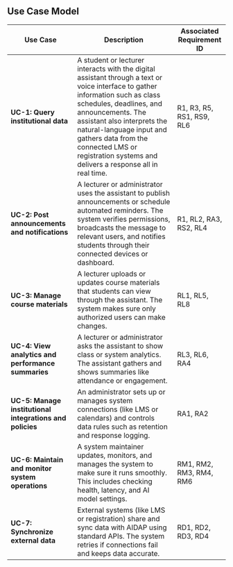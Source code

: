 ## **Use Case Model**

| **Use Case** | **Description** | **Associated Requirement ID** |
|---------------|----------------|-------------------------------|
| **UC-1: Query institutional data** | A student or lecturer interacts with the digital assistant through a text or voice interface to gather information such as class schedules, deadlines, and announcements. The assistant also interprets the natural-language input and gathers data from the connected LMS or registration systems and delivers a response all in real time. | R1, R3, R5, RS1, RS9, RL6 |
| **UC-2: Post announcements and notifications** |A lecturer or administrator uses the assistant to publish announcements or schedule automated reminders. The system verifies permissions, broadcasts the message to relevant users, and notifies students through their connected devices or dashboard. | R1, RL2, RA3, RS2, RL4 |
| **UC-3: Manage course materials** | A lecturer uploads or updates course materials that students can view through the assistant. The system makes sure only authorized users can make changes. | RL1, RL5, RL8 |
| **UC-4: View analytics and performance summaries** | A lecturer or administrator asks the assistant to show class or system analytics. The assistant gathers and shows summaries like attendance or engagement. | RL3, RL6, RA4 |
| **UC-5: Manage institutional integrations and policies** | An administrator sets up or manages system connections (like LMS or calendars) and controls data rules such as retention and response logging. | RA1, RA2 |
| **UC-6: Maintain and monitor system operations** | A system maintainer updates, monitors, and manages the system to make sure it runs smoothly. This includes checking health, latency, and AI model settings. | RM1, RM2, RM3, RM4, RM6 |
| **UC-7: Synchronize external data** | External systems (like LMS or registration) share and sync data with AIDAP using standard APIs. The system retries if connections fail and keeps data accurate. | RD1, RD2, RD3, RD4 |
